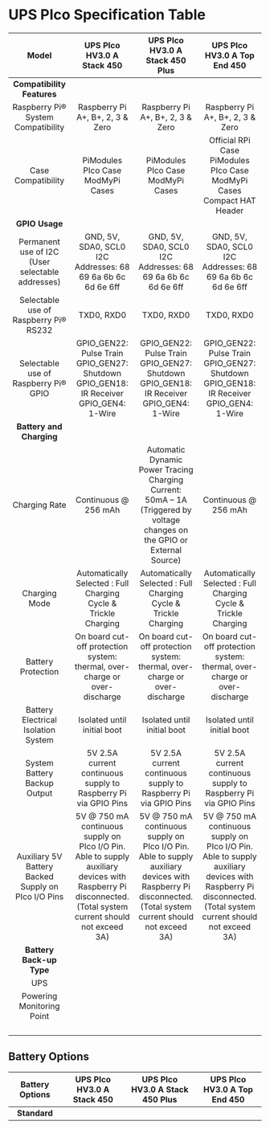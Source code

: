 # UPS PIco Specification Table

|Model|UPS PIco HV3.0 A Stack 450|UPS PIco HV3.0 A Stack 450 Plus|UPS PIco HV3.0 A Top End 450|
|:-------------------------------:|:-------------------------------:|:-------------------------------:|:-------------------------------:|
|**Compatibility Features**||||
|Raspberry Pi® System Compatibility|Raspberry Pi A+, B+, 2, 3 & Zero|Raspberry Pi A+, B+, 2, 3 & Zero|Raspberry Pi A+, B+, 2, 3 & Zero|
|Case Compatibility|PiModules PIco Case <br> ModMyPi Cases|PiModules PIco Case <br> ModMyPi Cases|Official RPi Case  <br>  PiModules PIco Case <br> ModMyPi Cases <br> Compact HAT Header|
|**GPIO Usage**| | | |
| Permanent use of I2C (User selectable addresses)|GND, 5V, SDA0, SCL0  <br> I2C Addresses: 68 69 6a 6b 6c <br> 6d 6e 6ff|GND, 5V, SDA0, SCL0  <br> I2C Addresses: 68 69 6a 6b 6c <br> 6d 6e 6ff|GND, 5V, SDA0, SCL0  <br> I2C Addresses: 68 69 6a 6b 6c <br> 6d 6e 6ff|
|Selectable use of Raspberry Pi® RS232|TXD0, RXD0|TXD0, RXD0|TXD0, RXD0|
|Selectable use of Raspberry Pi® GPIO|GPIO_GEN22: Pulse Train <br> GPIO_GEN27: Shutdown <br> GPIO_GEN18: IR Receiver <br> GPIO_GEN4: 1-Wire|GPIO_GEN22: Pulse Train <br> GPIO_GEN27: Shutdown <br> GPIO_GEN18: IR Receiver <br> GPIO_GEN4: 1-Wire|GPIO_GEN22: Pulse Train <br> GPIO_GEN27: Shutdown <br> GPIO_GEN18: IR Receiver <br> GPIO_GEN4: 1-Wire|
|**Battery and Charging** | | | |
|Charging Rate|Continuous @ 256 mAh|Automatic Dynamic Power Tracing <br> Charging Current: 50mA – 1A <br> (Triggered by voltage changes on the GPIO or External Source)|Continuous @ 256 mAh|
|Charging Mode |Automatically Selected : Full Charging Cycle & Trickle Charging|Automatically Selected : Full Charging Cycle & Trickle Charging|Automatically Selected : Full Charging Cycle & Trickle Charging|
|Battery Protection |On board cut-off protection system: thermal, over-charge or over-discharge|On board cut-off protection system: thermal, over-charge or over-discharge|On board cut-off protection system: thermal, over-charge or over-discharge|
|Battery Electrical Isolation System|Isolated until initial boot|Isolated until initial boot|Isolated until initial boot|
|System Battery Backup Output|5V 2.5A current continuous supply to Raspberry Pi via GPIO Pins|5V 2.5A current continuous supply to Raspberry Pi via GPIO Pins|5V 2.5A current continuous supply to Raspberry Pi via GPIO Pins|
|Auxiliary 5V Battery Backed Supply on PIco I/O Pins|5V @ 750 mA continuous supply on PIco I/O Pin. <br>Able to supply auxiliary devices with Raspberry Pi disconnected.<br>(Total system current should not exceed 3A)|5V @ 750 mA continuous supply on PIco I/O Pin. <br>Able to supply auxiliary devices with Raspberry Pi disconnected.<br>(Total system current should not exceed 3A)|5V @ 750 mA continuous supply on PIco I/O Pin. <br>Able to supply auxiliary devices with Raspberry Pi disconnected.<br>(Total system current should not exceed 3A)|
|**Battery Back-up Type**| | | |
|UPS| | | |
|Powering Monitoring Point| | | |
| | | | |
| | | | |
| | | | |
| | | | |

## Battery Options

|Battery Options|UPS PIco HV3.0 A Stack 450|UPS PIco HV3.0 A Stack 450 Plus|UPS PIco HV3.0 A Top End 450|
|:---:|:---:|:---:|:---:|
|**Standard**||||